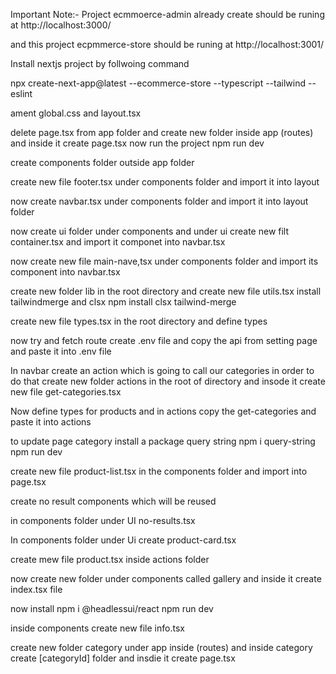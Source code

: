 Important Note:- Project ecmmoerce-admin already create should be runing at 
http://localhost:3000/

and this project ecpmmerce-store should be runing at 
http://localhost:3001/

Install nextjs project by follwoing command

npx create-next-app@latest --ecommerce-store --typescript --tailwind --eslint

ament global.css and layout.tsx

delete page.tsx from app folder and create new folder inside app (routes) and inside it create page.tsx
now run the project npm run dev

create components folder outside app folder

create new file footer.tsx under components folder and import it into layout

now create navbar.tsx under components folder and import it into layout folder

now create ui folder under components and under ui create new filt container.tsx and import it componet into navbar.tsx

now create new file main-nave,tsx under components folder and import its component <MainNav/> into navbar.tsx

create new folder lib in the root directory and create new file utils.tsx
install tailwindmerge and clsx
npm install clsx tailwind-merge

create new file types.tsx in the root directory and define types

now try and fetch route create .env file and copy the api from setting page and paste it into .env file

In navbar create an action which is going to call our categories in order to do that create new folder actions in the root of directory and insode it create new file get-categories.tsx


Now define types for products and in actions copy the get-categories and paste it into actions

to update page category install a package query string
npm i query-string
npm run dev

create new file product-list.tsx in the components folder and import into page.tsx


create no result components which will be reused

in components folder under UI no-results.tsx

In components folder under Ui create product-card.tsx

create mew file product.tsx inside actions folder

now create new folder under components called gallery and inside it create index.tsx file

now install npm i @headlessui/react
npm run dev

inside components create new file info.tsx

create new folder category under app inside (routes) and inside category create [categoryId] folder and insdie it create page.tsx









